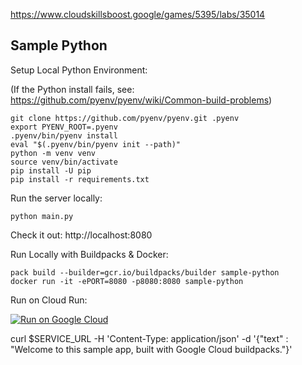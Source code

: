 https://www.cloudskillsboost.google/games/5395/labs/35014




Sample Python
-------------

Setup Local Python Environment:

(If the Python install fails, see: https://github.com/pyenv/pyenv/wiki/Common-build-problems)

```
git clone https://github.com/pyenv/pyenv.git .pyenv
export PYENV_ROOT=.pyenv
.pyenv/bin/pyenv install
eval "$(.pyenv/bin/pyenv init --path)"
python -m venv venv
source venv/bin/activate
pip install -U pip
pip install -r requirements.txt
```

Run the server locally:
```
python main.py
```

Check it out: http://localhost:8080

Run Locally with Buildpacks & Docker:
```
pack build --builder=gcr.io/buildpacks/builder sample-python
docker run -it -ePORT=8080 -p8080:8080 sample-python
```

Run on Cloud Run:

[![Run on Google Cloud](https://deploy.cloud.run/button.svg)](https://deploy.cloud.run)



curl $SERVICE_URL -H 'Content-Type: application/json' -d '{"text" : "Welcome to this sample app, built with Google Cloud buildpacks."}'